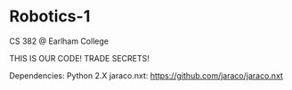 # Robotics-1
CS 382 @ Earlham College

THIS IS OUR CODE! TRADE SECRETS!

Dependencies:
Python 2.X
jaraco.nxt: https://github.com/jaraco/jaraco.nxt
